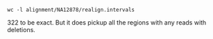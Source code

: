 ```
wc -l alignment/NA12878/realign.intervals
```

322 to be exact. But it does pickup all the regions with any reads with deletions.
